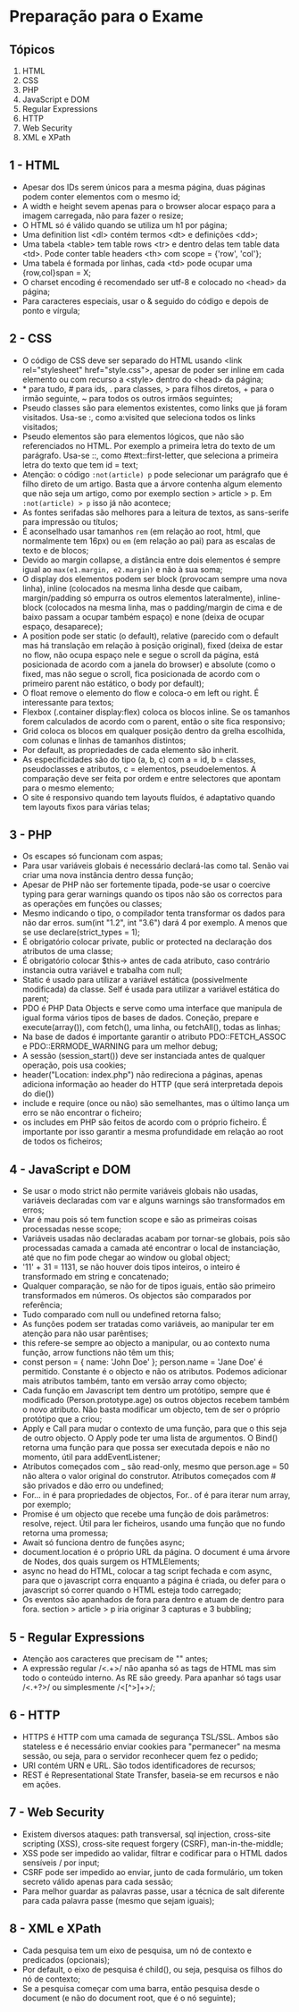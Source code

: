 # Preparação para o Exame

## Tópicos

1. HTML
2. CSS
3. PHP
4. JavaScript e DOM
5. Regular Expressions
6. HTTP
7. Web Security
8. XML e XPath

## 1 - HTML

- Apesar dos IDs serem únicos para a mesma página, duas páginas podem conter elementos com o mesmo id;
- A width e height sevem apenas para o browser alocar espaço para a imagem carregada, não para fazer o resize;
- O HTML só é válido quando se utiliza um h1 por página;
- Uma definition list \<dl> contém termos \<dt> e definições \<dd>;
- Uma tabela \<table> tem table rows \<tr> e dentro delas tem table data \<td>. Pode conter table headers \<th> com scope = {'row', 'col'};
- Uma tabela é formada por linhas, cada \<td> pode ocupar uma {row,col}span = X;
- O charset encoding é recomendado ser utf-8 e colocado no \<head> da página;
- Para caracteres especiais, usar o & seguido do código e depois de ponto e vírgula;

## 2 - CSS

- O código de CSS deve ser separado do HTML usando \<link rel="stylesheet" href="style.css">, apesar de poder ser inline em cada elemento ou com recurso a \<style> dentro do \<head> da página;
- \* para tudo, \# para ids, . para classes, > para filhos diretos, + para o irmão seguinte, ~ para todos os outros irmãos seguintes;
- Pseudo classes são para elementos existentes, como links que já foram visitados. Usa-se :, como a:visited que seleciona todos os links visitados;
- Pseudo elementos são para elementos lógicos, que não são referenciados no HTML. Por exemplo a primeira letra do texto de um parágrafo. Usa-se ::, como #text::first-letter, que seleciona a primeira letra do texto que tem id = text;
- Atenção: o código `:not(article) p` pode selecionar um parágrafo que é filho direto de um artigo. Basta que a árvore contenha algum elemento que não seja um artigo, como por exemplo section > article > p. Em `:not(article) > p` isso já não acontece;
- As fontes serifadas são melhores para a leitura de textos, as sans-serife para impressão ou títulos;
- É aconselhado usar tamanhos `rem` (em relação ao root, html, que normalmente tem 16px) ou `em` (em relação ao pai) para as escalas de texto e de blocos;
- Devido ao margin collapse, a distância entre dois elementos é sempre igual ao `max(e1.margin, e2.margin)` e não à sua soma;
- O display dos elementos podem ser block (provocam sempre uma nova linha), inline (colocados na mesma linha desde que caibam, margin/padding só empurra os outros elementos lateralmente), inline-block (colocados na mesma linha, mas o padding/margin de cima e de baixo passam a ocupar também espaço) e none (deixa de ocupar espaço, desaparece);
- A position pode ser static (o default), relative (parecido com o default mas há translação em relação à posição original), fixed (deixa de estar no flow, não ocupa espaço nele e segue o scroll da página, está posicionada de acordo com a janela do browser) e absolute (como o fixed, mas não segue o scroll, fica posicionada de acordo com o primeiro parent não estático, o body por default);
- O float remove o elemento do flow e coloca-o em left ou right. É interessante para textos;
- Flexbox (.container display:flex) coloca os blocos inline. Se os tamanhos forem calculados de acordo com o parent, então o site fica responsivo;
- Grid coloca os blocos em qualquer posição dentro da grelha escolhida, com colunas e linhas de tamanhos distintos;
- Por default, as propriedades de cada elemento são inherit. 
- As especificidades são do tipo (a, b, c) com a = id, b = classes, pseudoclasses e atributos, c = elementos, pseudoelementos. A comparação deve ser feita por ordem e entre selectores que apontam para o mesmo elemento;
- O site é responsivo quando tem layouts fluídos, é adaptativo quando tem layouts fixos para várias telas;

## 3 - PHP

- Os escapes só funcionam com aspas;
- Para usar variáveis globais é necessário declará-las como tal. Senão vai criar uma nova instância dentro dessa função;
- Apesar de PHP não ser fortemente tipada, pode-se usar o coercive typing para gerar warnings quando os tipos não são os correctos para as operações em funções ou classes;
- Mesmo indicando o tipo, o compilador tenta transformar os dados para não dar erros. sum(int "1.2", int "3.6") dará 4 por exemplo. A menos que se use declare(strict_types = 1);
- É obrigatório colocar private, public or protected na declaração dos atributos de uma classe;
- É obrigatório colocar $this-> antes de cada atributo, caso contrário instancia outra variável e trabalha com null;
- Static é usado para utilizar a variável estática (possivelmente modificada) da classe. Self é usada para utilizar a variável estática do parent;
- PDO é PHP Data Objects e serve como uma interface que manipula de igual forma vários tipos de bases de dados. Coneção, prepare e execute(array()), com fetch(), uma linha, ou fetchAll(), todas as linhas;
- Na base de dados é importante garantir o atributo PDO::FETCH_ASSOC e PDO::ERRMODE_WARNING para um melhor debug;
- A sessão (session_start()) deve ser instanciada antes de qualquer operação, pois usa cookies;
- header("Location: index.php") não redireciona a páginas, apenas adiciona informação ao header do HTTP (que será interpretada depois do die())
- include e require (once ou não) são semelhantes, mas o último lança um erro se não encontrar o ficheiro;
- os includes em PHP são feitos de acordo com o próprio ficheiro. É importante por isso garantir a mesma profundidade em relação ao root de todos os ficheiros;

## 4 - JavaScript e DOM

- Se usar o modo strict não permite variáveis globais não usadas, variáveis declaradas com var e alguns warnings são transformados em erros;
- Var é mau pois só tem function scope e são as primeiras coisas processadas nesse scope;
- Variáveis usadas não declaradas acabam por tornar-se globais, pois são processadas camada a camada até encontrar o local de instanciação, até que no fim pode chegar ao window ou global object;
- '11' + 31 = 1131, se não houver dois tipos inteiros, o inteiro é transformado em string e concatenado;
- Qualquer comparação, se não for de tipos iguais, então são primeiro transformados em números. Os objectos são comparados por referência;
- Tudo comparado com null ou undefined retorna falso;
- As funções podem ser tratadas como variáveis, ao manipular ter em atenção para não usar parêntises;
- this refere-se sempre ao objecto a manipular, ou ao contexto numa função, arrow functions não têm um this;
- const person = { name: 'John Doe' }; person.name = 'Jane Doe' é permitido. Constante é o objecto e não os atributos. Podemos adicionar mais atributos também, tanto em versão array como objecto;
- Cada função em Javascript tem dentro um protótipo, sempre que é modificado (Person.prototype.age) os outros objectos recebem também o novo atributo. Não basta modificar um objecto, tem de ser o próprio protótipo que a criou;
- Apply e Call para mudar o contexto de uma função, para que o this seja de outro objecto. O Apply pode ter uma lista de argumentos. O Bind() retorna uma função para que possa ser executada depois e não no momento, útil para addEventListener;
- Atributos começados com _ são read-only, mesmo que person.age = 50 não altera o valor original do construtor. Atributos começados com # são privados e dão erro ou undefined;
- For... in é para propriedades de objectos, For.. of é para iterar num array, por exemplo;
- Promise é um objecto que recebe uma função de dois parâmetros: resolve, reject. Útil para ler ficheiros, usando uma função que no fundo retorna uma promessa;
- Await só funciona dentro de funções async;
- document.location é o próprio URL da página. O document é uma árvore de Nodes, dos quais surgem os HTMLElements;
- async no head do HTML, colocar a tag script fechada e com async, para que o javascript corra enquanto a página é criada, ou defer para o javascript só correr quando o HTML esteja todo carregado;
- Os eventos são apanhados de fora para dentro e atuam de dentro para fora. section > article > p iria originar 3 capturas e 3 bubbling;

## 5 - Regular Expressions

- Atenção aos caracteres que precisam de "\" antes;
- A expressão regular /<.+>/ não apanha só as tags de HTML mas sim todo o conteúdo interno. As RE são greedy. Para apanhar só tags usar /<.+?>/ ou simplesmente /<[^>]+>/;

## 6 - HTTP

- HTTPS é HTTP com uma camada de segurança TSL/SSL. Ambos são stateless e é necessário enviar cookies para "permanecer" na mesma sessão, ou seja, para o servidor reconhecer quem fez o pedido;
- URI contém URN e URL. São todos identificadores de recursos;
- REST é Representational State Transfer, baseia-se em recursos e não em ações.

## 7 - Web Security

- Existem diversos ataques: path transversal, sql injection, cross-site scripting (XSS), cross-site request forgery (CSRF), man-in-the-middle;
- XSS pode ser impedido ao validar, filtrar e codificar para o HTML dados sensíveis / por input;
- CSRF pode ser impedido ao enviar, junto de cada formulário, um token secreto válido apenas para cada sessão;
- Para melhor guardar as palavras passe, usar a técnica de salt diferente para cada palavra passe (mesmo que sejam iguais);

## 8 - XML e XPath

- Cada pesquisa tem um eixo de pesquisa, um nó de contexto e predicados (opcionais);
- Por default, o eixo de pesquisa é child(), ou seja, pesquisa os filhos do nó de contexto;
- Se a pesquisa começar com uma barra, então pesquisa desde o document (e não do document root, que é o nó seguinte);

